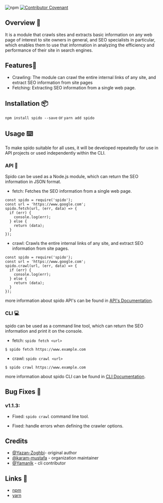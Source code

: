 ![npm](https://img.shields.io/npm/v/spido)
[![Contributor Covenant](https://img.shields.io/badge/Contributor%20Covenant-2.1-4baaaa.svg)](CODE_OF_CONDUCT.md)

## Overview 📝

It is a module that crawls sites and extracts basic information on any web page of interest to site owners in general, and SEO specialists in particular, which enables them to use that information in analyzing the efficiency and performance of their site in search engines.

## Features🥁

- Crawling: The module can crawl the entire internal links of any site, and extract SEO information from site pages
- Fetching: Extracting SEO information from a single web page.

## Installation 📦

`npm install spido --save` or `yarn add spido`

## Usage ⌨️

To make spido suitable for all uses, it will be developed repeatedly for use in API projects or
used independently within the CLI.

### API 📡

Spido can be used as a Node.js module, which can return the SEO information in JSON format.

- fetch: Fetches the SEO information from a single web page.

```
const spido = require('spido');
const url = 'https://www.google.com';
spido.fetch(url, (err, data) => {
  if (err) {
    console.log(err);
  } else {
    return (data);
  }
});
```

- crawl: Crawls the entire internal links of any site, and extract SEO information from site pages.

```
const spido = require('spido');
const url = 'https://www.google.com';
spido.crawl(url, (err, data) => {
  if (err) {
    console.log(err);
  } else {
    return (data);
  }
});
```

more information about spido API's can be found in [API's Documentation](docs/usage/1-api.md).

### CLI 💻

spido can be used as a command line tool, which can return the SEO information and print it on the console.

- fetch: `spido fetch <url>`

```
$ spido fetch https://www.example.com
```

- crawl: `spido crawl <url>`

```
$ spido crawl https://www.example.com
```

more information about spido CLI can be found in [CLI Documentation](docs/usage/2-cli.md).

## Bug Fixes 🐛

### v1.1.3:

- Fixed: `spido crawl` command line tool.

- Fixed: handle errors when defining the crawler options.

## Credits

- [@Yazan-Zoghbi](https://github.com/yazan-zoghbi)- original author
- [@karam-mustafa](https://github.com/karam-mustafa) - organization maintainer
- [@Yamanlk](https://github.com/Yamanlk) - cli contributor

## Links 🔗

- [npm](https://www.npmjs.com/package/spido)
- [yarn](https://yarnpkg.com/en/package/spido)
